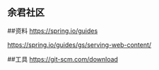 ## 余君社区
##资料
https://spring.io/guides

https://spring.io/guides/gs/serving-web-content/

##工具
https://git-scm.com/download
##